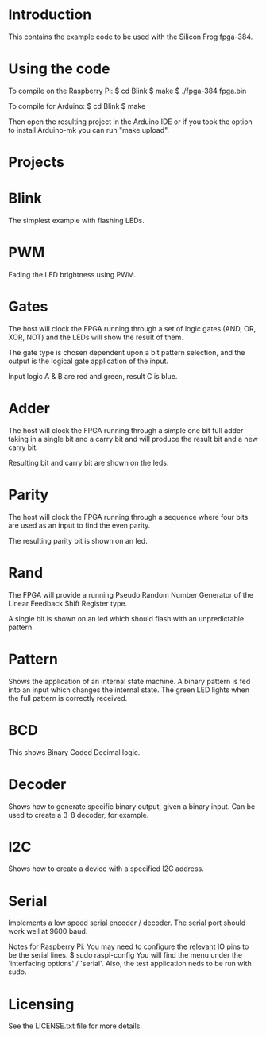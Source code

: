 # Introduction

This contains the example code to be used with the Silicon Frog fpga-384.


# Using the code

To compile on the Raspberry Pi:
    $ cd Blink
    $ make
    $ ./fpga-384 fpga.bin

To compile for Arduino:
    $ cd Blink
    $ make

Then open the resulting project in the Arduino IDE or if you took the option to
install Arduino-mk you can run "make upload".


# Projects


# Blink

The simplest example with flashing LEDs.

# PWM

Fading the LED brightness using PWM.

# Gates

The host will clock the FPGA running through a set of logic gates (AND, OR, XOR, NOT)
and the LEDs will show the result of them.

The gate type is chosen dependent upon a bit pattern selection, and the output is the
logical gate application of the input.

Input logic A & B are red and green, result C is blue.

# Adder

The host will clock the FPGA running through a simple one bit full adder taking in a
single bit and a carry bit and will produce the result bit and a new carry bit.

Resulting bit and carry bit are shown on the leds.

# Parity

The host will clock the FPGA running through a sequence where four bits are used as an
input to find the even parity.

The resulting parity bit is shown on an led.

# Rand

The FPGA will provide a running Pseudo Random Number Generator of the Linear Feedback
Shift Register type.

A single bit is shown on an led which should flash with an unpredictable pattern.

# Pattern

Shows the application of an internal state machine. A binary pattern is fed into an
input which changes the internal state. The green LED lights when the full pattern is
correctly received.

# BCD

This shows Binary Coded Decimal logic.

# Decoder

Shows how to generate specific binary output, given a binary input. Can be used to
create a 3-8 decoder, for example.

# I2C

Shows how to create a device with a specified I2C address.

# Serial

Implements a low speed serial encoder / decoder. The serial port should work well
at 9600 baud.

Notes for Raspberry Pi: You may need to configure the relevant IO pins to be the serial lines.
    $ sudo raspi-config
    You will find the menu under the 'interfacing options' / 'serial'.
    Also, the test application neds to be run with sudo.


# Licensing

See the LICENSE.txt file for more details.
